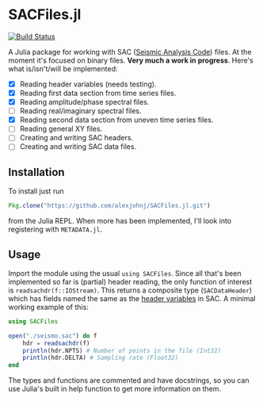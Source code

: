 # SACFiles.jl

[![Build Status](https://travis-ci.org/alexjohnj/SACFiles.jl.svg?branch=master)](https://travis-ci.org/alexjohnj/SACFiles.jl)

A Julia package for working with SAC ([Seismic Analysis Code][sac-site])
files. At the moment it's focused on binary files. **Very much a work in
progress**. Here's what is/isn't/will be implemented:

[sac-site]: http://ds.iris.edu/ds/nodes/dmc/software/downloads/sac/

- [x] Reading header variables (needs testing).
- [x] Reading first data section from time series files.
- [x] Reading amplitude/phase spectral files.
- [ ] Reading real/imaginary spectral files.
- [x] Reading second data section from uneven time series files.
- [ ] Reading general XY files.
- [ ] Creating and writing SAC headers.
- [ ] Creating and writing SAC data files.

## Installation

To install just run

``` julia
Pkg.clone("https://github.com/alexjohnj/SACFiles.jl.git")
```

from the Julia REPL. When more has been implemented, I'll look into registering
with `METADATA.jl`.

## Usage

Import the module using the usual `using SACFiles`. Since all that's been
implemented so far is (partial) header reading, the only function of interest is
`readsachdr(f::IOStream)`. This returns a composite type (`SACDataHeader`) which
has fields named the same as the [header variables][sac-file-format-docs] in
SAC. A minimal working example of this:

``` julia
using SACFiles

open("./seismo.sac") do f
    hdr = readsachdr(f)
    println(hdr.NPTS) # Number of points in the file (Int32)
    println(hdr.DELTA) # Sampling rate (Float32)
end
```

The types and functions are commented and have docstrings, so you can use Julia's
built in help function to get more information on them.

[sac-file-format-docs]: http://ds.iris.edu/files/sac-manual/manual/file_format.html
